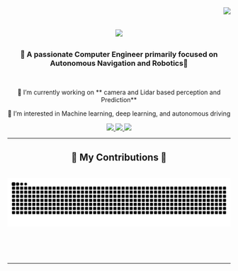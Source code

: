<img align="right" src="https://visitor-badge.laobi.icu/badge?page_id=mudrism.murdism" />

<h1 align="center">
    <img src="https://readme-typing-svg.herokuapp.com/?font=Righteous&size=35&center=true&vCenter=true&width=500&height=70&duration=4000&lines=Hi+There!+👋;+I'm+Murad+Smreteab!;" />
</h1>

<h3 align="center"> 🦾 A passionate Computer Engineer primarily focused on Autonomous Navigation and Robotics🦿</h3>


<br/>

<div align="center">
 
 🔭 I’m currently working on ** camera and Lidar based perception and Prediction** 

 👀 I’m interested in Machine learning, deep learning, and autonomous driving

 </div>

 
<div align="center"> 
  <a href="mailto:muradsmebrahtu@gmail.com">
    <img src="https://img.shields.io/badge/Gmail-333333?style=for-the-badge&logo=gmail&logoColor=red" />
  </a>
  <a href="https://linkedin.com/in/murad-s-mebrahtu-0311a0181" target="_blank">
    <img src="https://img.shields.io/badge/LinkedIn-0077B5?style=for-the-badge&logo=linkedin&logoColor=white" target="_blank" />
  </a>
  <a href="https://murdism.github.io" target="_blank">
     <img src="https://img.shields.io/badge/Portfolio-FF5722?style=for-the-badge&logo=todoist&logoColor=white" target="_blank" /> <!-- sqlite, safari, google-chrome are other good icon options -->
  </a>
</div>


<hr/>
<div align="center">
  <h2>🐍 My Contributions 🐍</h2>
  <br>
  <img alt="snake eating my contributions" src="https://raw.githubusercontent.com/murdism/murdism/output/github-contribution-grid-snake.svg" />
  
  <br/><br/><br/>
</div>

<hr/>
<!---
<h2 align="center">⚡ Stats ⚡</h2>
<br>
<div align=center>
  <img width=390 src="https://github-readme-streak-stats-murdism.vercel.app/?user=murdism&count_private=true&theme=react&border_radius=10" alt="streak stats"/>
  <img width=390 src="https://github-readme-stats-murdism.vercel.app/api?username=murdism&count_private=true&show_icons=true&theme=react&rank_icon=github&border_radius=10" alt="readme stats" />
  <br/>
  <img width=325 align="center" src="https://github-readme-stats-murdism.vercel.app/api/top-langs/?username=salesp07&hide=HTML&langs_count=8&layout=compact&theme=react&border_radius=10&size_weight=0.5&count_weight=0.5&exclude_repo=github-readme-stats" alt="top langs" />
</div>

<br/><br/>
<!---
    
<!---
- 👋 Hi, I’m @Murdism
- 👀 I’m interested in Machine learning, deep learning, and autonomous driving 
- 🌱 I’m currently working on pedestrian behaviour prediction and safe navigation
- 📫 How to reach me murdiszm@gmail.com
<!---

<!---
Murdism/Murdism is a ✨ special ✨ repository because its `README.md` (this file) appears on your GitHub profile.
You can click the Preview link to take a look at your changes.
--->
